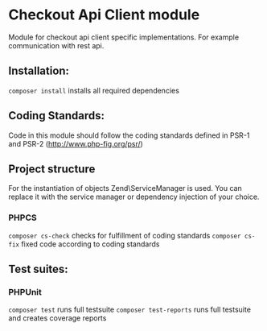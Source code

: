 # Checkout Api Client module
Module for checkout api client specific implementations. For example communication with rest api.

## Installation:
`composer install` installs all required dependencies

## Coding Standards:
Code in this module should follow the coding standards defined in PSR-1 and PSR-2 (http://www.php-fig.org/psr/)

## Project structure
For the instantiation of objects Zend\ServiceManager is used.
You can replace it with the service manager or dependency injection of your choice.

### PHPCS
`composer cs-check` checks for fulfillment of coding standards
`composer cs-fix` fixed code according to coding standards

## Test suites:
### PHPUnit
`composer test` runs full testsuite
`composer test-reports` runs full testsuite and creates coverage reports
